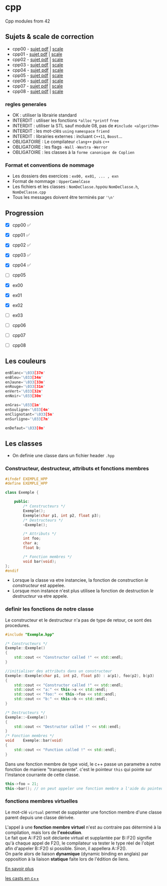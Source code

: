 # cpp
Cpp modules from 42

<!-- ## Sommaire

1.  -->

## Sujets & scale de correction

* cpp00 - [sujet pdf](https://github.com/tinaserra/cpp/blob/main/links/cpp00_fr.subject.pdf) | [scale](https://github.com/tinaserra/cpp/blob/main/links/scale_cpp00.pdf)
* cpp01 - [sujet pdf](https://github.com/tinaserra/cpp/blob/main/links/cpp01_en.subject.pdf) | [scale](https://github.com/tinaserra/cpp/blob/main/links/scale_cpp01.pdf)
* cpp02 - [sujet pdf](https://github.com/tinaserra/cpp/blob/main/links/cpp02_fr.subject.pdf) | [scale](https://github.com/tinaserra/cpp/blob/main/links/scale_cpp02.pdf)
* cpp03 - [sujet pdf](https://github.com/tinaserra/cpp/blob/main/links/cpp03_en.subject.pdf) | [scale](https://github.com/tinaserra/cpp/blob/main/links/scale_cpp03.pdf)
* cpp04 - [sujet pdf](https://github.com/tinaserra/cpp/blob/main/links/cpp04_en.subject.pdf) | [scale](https://github.com/tinaserra/cpp/blob/main/links/scale_cpp04.pdf)
* cpp05 - [sujet pdf](https://github.com/tinaserra/cpp/blob/main/links/cpp05_fr.subject.pdf) | [scale](https://github.com/tinaserra/cpp/blob/main/links/scale_cpp05.pdf)
* cpp06 - [sujet pdf](https://github.com/tinaserra/cpp/blob/main/links/cpp06_fr.subject.pdf) | [scale](https://github.com/tinaserra/cpp/blob/main/links/scale_cpp06.pdf)
* cpp07 - [sujet pdf](https://github.com/tinaserra/cpp/blob/main/links/cpp07_en.subject.pdf) | [scale](https://github.com/tinaserra/cpp/blob/main/links/scale_cpp07.pdf)
* cpp08 - [sujet pdf](https://github.com/tinaserra/cpp/blob/main/links/cpp08_en.subject.pdf) | [scale](https://github.com/tinaserra/cpp/blob/main/links/scale_cpp08.pdf)

### regles generales

* OK : utiliser la librairie standard
* INTERDIT : utiliser les fonctions `*alloc` `*printf` `free`
* INTERDIT : utiliser la STL sauf module 08, pas de `#include <algorithm>`
* INTERDIT : les mot-clés `using` `namespace` `friend`
* INTERDIT : librairies externes : incluant `C++11`, `Boost`...
* OBLIGATOIRE : Le compilateur `clang++` puis `c++`
* OBLIGATOIRE : les flags `-Wall` `-Wextra` `-Werror`
* OBLIGATOIRE : les classes à la `forme canonique de Coplien`

### Format et conventions de nommage
* Les dossiers des exercices : `ex00, ex01, ... , exn`
* Format de nommage : `UpperCamelCase`
* Les fichiers et les classes : `NomDeClasse.hpp`ou `NomDeClasse.h`, `NomDeClasse.cpp`
* Tous les messages doivent être terminés par `'\n'`

## Progression

- [x] cpp00 ✅
- [x] cpp01 ✅
- [x] cpp02 ✅
- [x] cpp03 ✅
- [x] cpp04 ✅
- [ ] cpp05
- [x] ex00
- [x] ex01
- [x] ex02
- [ ] ex03
- [ ] cpp06
- [ ] cpp07
- [ ] cpp08



## Les couleurs
```c++
enBlanc='\033[37m'
enBleu='\033[34m'
enJaune='\033[33m'
enRouge='\033[31m'
enVert='\033[32m'
enNoir='\033[30m'

enGras='\033[1m'
enSouligne='\033[4m'
enClignotant='\033[5m'
enSurligne='\033[7m'

enDefaut='\033[0m'
```

## Les classes

* On definie une classe dans un fichier header `.hpp`

### Constructeur, destructeur, attributs et fonctions membres

```c++
#ifndef EXEMPLE_HPP
#define EXEMPLE_HPP

class Exemple {

    public:
        /* Constructeurs */
        Exemple();
        Exemple(char p1, int p2, float p3);
        /* Destructeurs */
        ~Exemple();

        /* Attributs */
        int foo;
        char a;
        float b;

        /* Fonction membres */
        void bar(void);
};
#endif
```

* Lorsque la classe va etre instanciee, la fonction de construction *le constructeur* est appelee.
* Lorsque mon instance n'est plus utilisee la fonction de destruction *le destructeur* va etre appele.

### definir les fonctions de notre classe

Le constructeur et le destructeur n'a pas de type de retour, ce sont des procedures.

```c++
#include "Exemple.hpp"

/* Constructeurs */
Exemple::Exemple()
{
	std::cout << "Constructor called !" << std::endl;
}

//initialiser des attributs dans un constructeur
Exemple::Exemple(char p1, int p2, float p3) : a(p1), foo(p2), b(p3)
{
	std::cout << "Constructor called !" << std::endl;
    std::cout << "a:" << this->a << std::endl;
    std::cout << "foo:" << this->foo << std::endl;
    std::cout << "b:" << this->b << std::endl;
}

/* Destructeurs */
Exemple::~Exemple()
{
	std::cout << "Destructor called !" << std::endl;
}
/* Fonction membres */
void	Exemple::bar(void)
{
	std::cout << "Function called !" << std::endl;
}
```

Dans une fonction membre de type void, le c++ passe un parametre a notre fonction de maniere "transparente". 
c'est le pointeur `this` qui pointe sur l'instance courrante de cette classe.

```c++
this->foo = 21;
this->bar(); // on peut appeler une fonction membre a l'aide du pointeur this
```

### fonctions membres virtuelles

Le mot-clé ```virtual``` permet de supplanter une fonction membre d'une classe parent depuis une classe dérivée.</br> 

L'appel à une **fonction membre virtuel** n'est au contraire pas déterminé à la compilation, mais lors de **l'exécution**.</br> 
Le fait que A::F2() soit déclarée virtual et supplantée par B::F2() signifie qu'à chaque appel de F2(), le compilateur va tester le type réel de l'objet afin d'appeler B::F2() si possible. Sinon, il appellera A::F2().</br> 
On parle alors de liaison **dynamique** (dynamic binding en anglais) par opposition à la liaison **statique** faite lors de l'édition de liens.

[En savoir plus](https://cpp.developpez.com/faq/cpp/?page=Les-fonctions-membres-virtuelles)

[les casts en c++](https://zestedesavoir.com/tutoriels/553/les-conversions-de-types-en-c/#2-15505_static_cast-et-reinterpret_cast)